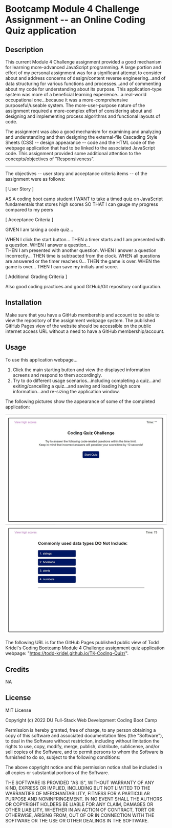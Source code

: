 # Bootcamp Module 4 Challenge Assignment -- an Online Coding Quiz application

## Description

This current Module 4 Challenge assignment provided a good mechanism for learning more-advanced JavaScript programming. A large portion and effort of my personal assignment was for a significant attempt to consider about and address concerns of design/content reverse engineering...and of data structuring for various functions and processes...and of commenting about my code for understanding about its purpose. This application-type system was more of a beneficial learning experience...a real-world occupational one...because it was a more-comprehensive purposeful/useable system. The more-user-purpose nature of the assignment required a more-complex effort of considering about and designing and implementing process algorithms and functional layouts of code.

The assignment was also a good mechanism for examining and analyzing and understanding and then designing the external-file Cascading Style Sheets (CSS) -- design appearance -- code and the HTML code of the webpage application that had to be linked to the associated JavaScript code. This assignment provided some additional attention to the concepts/objectives of "Responsiveness".

----

The objectives -- user story and acceptance criteria items -- of the assignment were as follows:

[ User Story ]

AS A coding boot camp student
I WANT to take a timed quiz on JavaScript fundamentals that stores high scores
SO THAT I can gauge my progress compared to my peers

[ Acceptance Criteria ]

GIVEN I am taking a code quiz...

WHEN I click the start button... 
THEN a timer starts and I am presented with a question. 
WHEN I answer a question...  
THEN I am presented with another question. 
WHEN I answer a question incorrectly...
THEN time is subtracted from the clock. 
WHEN all questions are answered or the timer reaches 0...
THEN the game is over. 
WHEN the game is over...
THEN I can save my initials and score.

[ Additional Grading Criteria ]

Also good coding practices and good GitHub/Git repository configuration.

## Installation

Make sure that you have a GitHub membership and account to be able to view the repository of the assignment webpage system. The published GitHub Pages view of the website should be accessible on the public internet access URL without a need to have a GitHub membership/account.

## Usage

To use this application webpage...

1. Click the main starting button and view the displayed information screens and respond to them accordingly.
2. Try to do different usage scenarios...including completing a quiz...and exiting/cancelling a quiz...and saving and loading high score information...and re-sizing the application window.

The following pictures show the appearance of some of the completed application:

![an example view of the appearance of the webpage](assets/images/Quiz%20Mockup%201.jpg)
![an example view of the appearance of the webpage](assets/images/Quiz%20Mockup%202.jpg)

The following URL is for the GitHub Pages published public view of Todd Kridel's Coding Bootcamp Module 4 Challenge assignment quiz application webpage: "https://todd-kridel.github.io/TK-Coding-Quiz/".

## Credits

NA

## License

MIT License

Copyright (c) 2022 DU Full-Stack Web Development Coding Boot Camp

Permission is hereby granted, free of charge, to any person obtaining a copy
of this software and associated documentation files (the "Software"), to deal
in the Software without restriction, including without limitation the rights
to use, copy, modify, merge, publish, distribute, sublicense, and/or sell
copies of the Software, and to permit persons to whom the Software is
furnished to do so, subject to the following conditions:

The above copyright notice and this permission notice shall be included in all
copies or substantial portions of the Software.

THE SOFTWARE IS PROVIDED "AS IS", WITHOUT WARRANTY OF ANY KIND, EXPRESS OR
IMPLIED, INCLUDING BUT NOT LIMITED TO THE WARRANTIES OF MERCHANTABILITY,
FITNESS FOR A PARTICULAR PURPOSE AND NONINFRINGEMENT. IN NO EVENT SHALL THE
AUTHORS OR COPYRIGHT HOLDERS BE LIABLE FOR ANY CLAIM, DAMAGES OR OTHER
LIABILITY, WHETHER IN AN ACTION OF CONTRACT, TORT OR OTHERWISE, ARISING FROM,
OUT OF OR IN CONNECTION WITH THE SOFTWARE OR THE USE OR OTHER DEALINGS IN THE
SOFTWARE.

